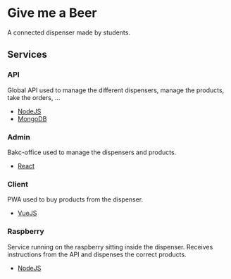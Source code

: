 # Give me a Beer

A connected dispenser made by students.

## Services
### API
Global API used to manage the different dispensers, manage the products, take the orders, ...
- [NodeJS](https://nodejs.org/en/)
- [MongoDB](https://www.mongodb.com/)  

### Admin
Bakc-office used to manage the dispensers and products.
- [React](https://reactjs.org/)  

### Client
PWA used to buy products from the dispenser.
- [VueJS](https://vuejs.org/)  

### Raspberry
Service running on the raspberry sitting inside the dispenser. Receives instructions from the API and dispenses the correct products.
- [NodeJS](https://nodejs.org/en/)
